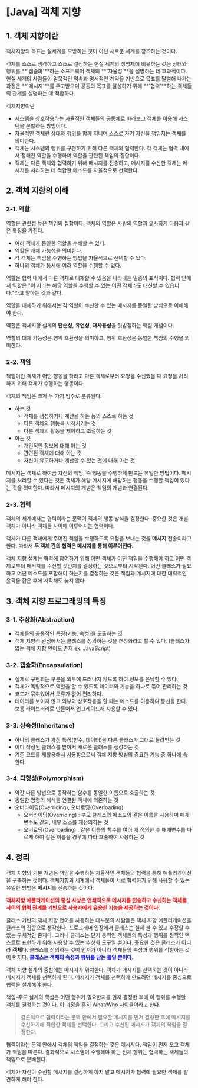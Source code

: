 # [Java] 객체 지향
## 1. 객체 지향이란
객체지향의 목표는 실세계를 모방하는 것이 아닌 새로운 세계를 창조하는 것이다.

객체를 스스로 생각하고 스스로 결정하는 현실 세계의 생명체에 비유하는 것은 상태와 행위를 **'캡슐화'**하는 소프트웨어 객체의 **'자율성'**을 설명하는 데 효과적이다. 현실 세계의 사람들이 암묵적인 약속과 명시적인 계약을 기반으로 목표를 달성해 나가는 과정은 **'메시지'**를 주고받으며 공동의 목표를 달성하기 위해 **'협력'**하는 객체들의 관계를 설명하는 데 적합하다.

객체지향이란
- 시스템을 상호작용하는 자율적인 객체들의 공동체로 바라보고 객체를 이용해 시스템을 분할하는 방법이다.
- 자율적인 객체란 상태와 행위를 함께 지니며 스스로 자기 자신을 책임지는 객체를 의미한다.
- 객체는 시스템의 행위를 구현하기 위해 다른 객체와 협력한다. 각 객체는 협력 내에서 정해진 역할을 수행하며 역할을 관련된 책임의 집합이다.
- 객체는 다른 객체와 협력하기 위해 메시지를 전송하고, 메시지를 수신한 객체는 메시지를 처리하는 데 적합한 메소드를 자율적으로 선택한다.

## 2. 객체 지향의 이해
### 2-1. 역할
역할은 관련성 높은 책임의 집합이다. 객체의 역할은 사람의 역할과 유사하게 다음과 같은 특징을 가진다.
- 여러 객체가 동일한 역할을 수해할 수 있다.
- 역할은 개체 가능성을 의미한다.
- 각 객체는 책임을 수행하는 방법을 자율적으로 선택할 수 있다.
- 하나의 객체가 동시에 여러 역할을 수행할 수 있다.

역할은 협력 내에서 다른 객체로 대체할 수 있음을 나타내는 일종의 표식이다. 협력 안에서 역할은 "이 자리는 해당 역할을 수행할 수 있는 어떤 객체라도 대신할 수 있습니다."라고 말하는 것과 같다.

역할을 대체하기 위해서는 각 역할이 수신할 수 있는 메시지를 동일한 방식으로 이해해야 한다.

역할은 객체지향 설계의 **단순성**, **유연성**, **재사용성**을 뒷받침하는 핵심 개념이다.

역할의 대체 가능성은 행위 호환성을 의미하고, 행위 호환성은 동일한 책임의 수행을 의미한다.

### 2-2. 책임
책임이란 객체가 어떤 행동을 하라고 다른 객체로부터 요청을 수신했을 때 요청을 처리하기 위해 객체가 수행하는 행동이다.

객체의 책임은 크게 두 가지 범주로 분류된다.
- 하는 것
    - 객체를 생성하거나 계산을 하는 등의 스스로 하는 것
    - 다른 객체의 행동을 시작시키는 것
    - 다른 객체의 활동을 제어하고 조절하는 것
- 아는 것
    - 개인적인 정보에 대해 아는 것
    - 관련된 객체에 대해 아는 것
    - 자신이 유도하거나 계산할 수 있는 것에 대해 아는 것

메시지는 객체로 하여금 자신의 책임, 즉 행동을 수행하게 만드는 유일한 방법이다. 메시지를 처리할 수 있다는 것은 객체가 해당 메시지에 해당하는 행동을 수행할 책임이 있다는 것을 의미한다. 따라서 메시지의 개념은 책임의 개념과 연결된다.

### 2-3. 협력
객체의 세계에서는 협력이라는 문맥이 객체의 행동 방식을 결정한다. 중요한 것은 개별 객체가 아니라 객체들 사이에 이루어지는 협력이다.

객체가 다른 객체에게 주어진 책임을 수행하도록 요청을 보내는 것을 **메시지** 전송이라고 한다. 따라서 **두 객체 간의 협력은 메시지를 통해 이루어진다.**

객체 지향 설계는 협력에 참여하기 위해 어떤 객체가 어떤 책임을 수행해야 하고 어떤 객체로부터 메시지를 수신할 것인지를 결정하는 것으로부터 시작된다. 어떤 클래스가 필요하고 어떤 메소드를 포함해야 하는지를 결정하는 것은 책임과 메시지에 대한 대략적인 윤곽을 잡은 후에 시작해도 늦지 않다.

## 3. 객체 지향 프로그래밍의 특징
### 3-1. 추상화(Abstraction)
- 객체들의 공통적인 특징(기능, 속성)을 도출하는 것
- 객체 지향적 관점에서는 클래스를 정의하는 것을 추상화라고 할 수 있다.
  (클래스가 없는 객체 지향 언어도 존재 ex. JavaScript)

### 3-2. 캡슐화(Encapsulation)
- 실제로 구현되는 부분을 외부에 드러나지 않도록 하여 정보를 은닉할 수 있다.
- 객체가 독립적으로 역할을 할 수 있도록 데이터와 기능을 하나로 묶어 관리하는 것
- 코드가 묶여있어서 오류가 없어 편리하다.
- 데이터를 보이지 않고 외부와 상호작용을 할 때는 메소드를 이용하여 통신을 한다. 보통 라이브러리로 만들어서 업그레이드해 사용할 수 있다.

### 3-3. 상속성(Inheritance)
- 하나의 클래스가 가진 특징(함수, 데이터)을 다른 클래스가 그대로 물려받는 것
- 이미 작성된 클래스를 받아서 새로운 클래스를 생성하는 것
- 기존 코드를 재활용해서 사용함으로써 객체 지향 방법의 중요한 기능 중 하나에 속한다.

### 3-4. 다형성(Polymorphism)
- 약간 다른 방법으로 동작하는 함수를 동일한 이름으로 호출하는 것
- 동일한 명령의 해석을 연결된 객체에 의존하는 것
- 오버라이딩(Overriding), 오버로딩(Overloading)
    - 오버라이딩(Overriding) : 부모 클래스의 메소드와 같은 이름을 사용하며 매개변수도 같되, 내부 소스를 재정의하는 것
    - 오버로딩(Overloading) : 같은 이름의 함수를 여러 개 정의한 후 매개변수를 다르게 하여 같은 이름을 경우에 따라 호출하여 사용하는 것

## 4. 정리
객체 지향의 기본 개념은 책임을 수행하는 자율적인 객체들의 협력을 통해 애플리케이션을 구축하는 것이다. 객체지향의 세계에서 객체들이 서로 협력하기 위해 사용할 수 있는 유일한 방법은 **메시지**를 전송하는 것이다.

**<span style="color:red">객체지향 애플리케이션의 중심 사상은 연쇄적으로 메시지를 전송하고 수신하는 객체들 사이의 협력 관계를 기반으로 사용자에게 유용한 기능을 제공하는 것이다.</span>**

클래스 기반의 객체 지향 언어를 사용하는 대부분의 사람들은 객체 지향 애플리케이션을 클래스의 집합으로 생각한다. 프로그래머 입장에서 클래스는 실제 볼 수 있고 수정할 수 있는 구체적인 존재다. 그러나 클래스는 단지 동적인 객체들의 특성과 행위를 정적인 텍스트로 표현하기 위해 사용할 수 있는 추상화 도구일 뿐이다. 중요한 것은 클래스가 아니라 **객체**다. 클래스를 정의하는 것이 먼저가 아니라 객체들의 속성과 행위를 식별하는 것이 먼저다. **<span style="color:blue">클래스는 객체의 속성과 행위를 담는 틀일 뿐이다.</span>**

객체 지향 설계의 중심에는 메시지가 위치한다. 객체가 메시지를 선택하는 것이 아니라 메시지가 객체를 선택하게 된다. 메시지가 객체를 선택하게 만드려면 메시지를 중심으로 협력을 설계해야 한다.

책임-주도 설계의 핵심은 어떤 행위가 필요한지를 먼저 결정한 후에 이 행위를 수행할 객체를 결정하는 것이다. 이 과정을 흔히 What/Who 사이클이라고 한다.

> 결론적으로 협력이라는 문맥 안에서 필요한 메시지를 먼저 결정한 후에 메시지를 수신하기에 적합한 객체를 선택한다. 그리고 수신된 메시지가 객체의 책임을 결정한다.

협력이라는 문맥 안에서 객체의 책임을 결정하는 것은 메시지다. 책임이 먼저 오고 객체가 책임을 따른다. 결과적으로 시스템이 수행해야 하는 전체 행위는 협력하는 객체들의 책임으로 분배된다.

객체가 자신이 수신할 메시지를 결정하게 하지 말고 메시지가 협력에 필요한 객체를 발견하게 해야 한다.